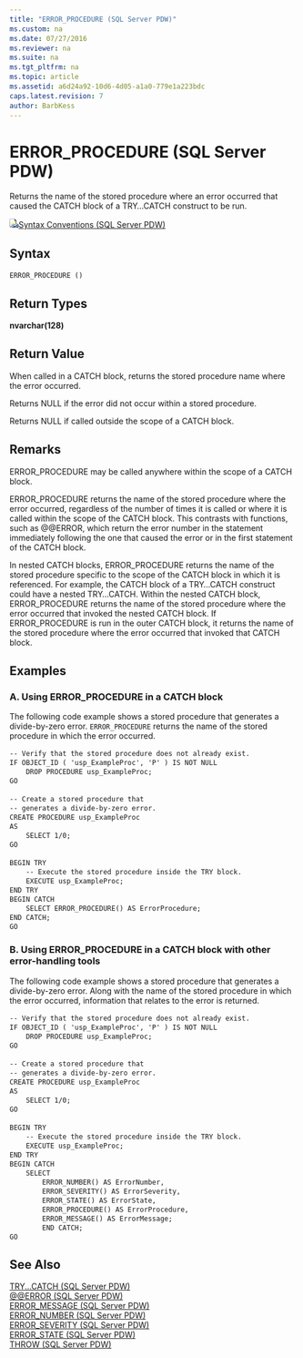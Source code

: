 ```yaml
---
title: "ERROR_PROCEDURE (SQL Server PDW)"
ms.custom: na
ms.date: 07/27/2016
ms.reviewer: na
ms.suite: na
ms.tgt_pltfrm: na
ms.topic: article
ms.assetid: a6d24a92-10d6-4d05-a1a0-779e1a223bdc
caps.latest.revision: 7
author: BarbKess
---
```

# ERROR_PROCEDURE (SQL Server PDW)
Returns the name of the stored procedure where an error occurred that caused the CATCH block of a TRY…CATCH construct to be run.  
  
![Topic link icon](../sqlpdw/media/Topic_Link.gif "Topic_Link")[Syntax Conventions &#40;SQL Server PDW&#41;](../sqlpdw/syntax-conventions-sql-server-pdw.md)  
  
## Syntax  
  
```  
ERROR_PROCEDURE ()  
```  
  
## Return Types  
**nvarchar(128)**  
  
## Return Value  
When called in a CATCH block, returns the stored procedure name where the error occurred.  
  
Returns NULL if the error did not occur within a stored procedure.  
  
Returns NULL if called outside the scope of a CATCH block.  
  
## Remarks  
ERROR_PROCEDURE may be called anywhere within the scope of a CATCH block.  
  
ERROR_PROCEDURE returns the name of the stored procedure where the error occurred, regardless of the number of times it is called or where it is called within the scope of the CATCH block. This contrasts with functions, such as @@ERROR, which return the error number in the statement immediately following the one that caused the error or in the first statement of the CATCH block.  
  
In nested CATCH blocks, ERROR_PROCEDURE returns the name of the stored procedure specific to the scope of the CATCH block in which it is referenced. For example, the CATCH block of a TRY…CATCH construct could have a nested TRY…CATCH. Within the nested CATCH block, ERROR_PROCEDURE returns the name of the stored procedure where the error occurred that invoked the nested CATCH block. If ERROR_PROCEDURE is run in the outer CATCH block, it returns the name of the stored procedure where the error occurred that invoked that CATCH block.  
  
## Examples  
  
### A. Using ERROR_PROCEDURE in a CATCH block  
The following code example shows a stored procedure that generates a divide-by-zero error. `ERROR_PROCEDURE` returns the name of the stored procedure in which the error occurred.  
  
```  
-- Verify that the stored procedure does not already exist.  
IF OBJECT_ID ( 'usp_ExampleProc', 'P' ) IS NOT NULL   
    DROP PROCEDURE usp_ExampleProc;  
GO  
  
-- Create a stored procedure that   
-- generates a divide-by-zero error.  
CREATE PROCEDURE usp_ExampleProc  
AS  
    SELECT 1/0;  
GO  
  
BEGIN TRY  
    -- Execute the stored procedure inside the TRY block.  
    EXECUTE usp_ExampleProc;  
END TRY  
BEGIN CATCH  
    SELECT ERROR_PROCEDURE() AS ErrorProcedure;  
END CATCH;  
GO  
```  
  
### B. Using ERROR_PROCEDURE in a CATCH block with other error-handling tools  
The following code example shows a stored procedure that generates a divide-by-zero error. Along with the name of the stored procedure in which the error occurred, information that relates to the error is returned.  
  
```  
-- Verify that the stored procedure does not already exist.  
IF OBJECT_ID ( 'usp_ExampleProc', 'P' ) IS NOT NULL   
    DROP PROCEDURE usp_ExampleProc;  
GO  
  
-- Create a stored procedure that   
-- generates a divide-by-zero error.  
CREATE PROCEDURE usp_ExampleProc  
AS  
    SELECT 1/0;  
GO  
  
BEGIN TRY  
    -- Execute the stored procedure inside the TRY block.  
    EXECUTE usp_ExampleProc;  
END TRY  
BEGIN CATCH  
    SELECT   
        ERROR_NUMBER() AS ErrorNumber,  
        ERROR_SEVERITY() AS ErrorSeverity,  
        ERROR_STATE() AS ErrorState,  
        ERROR_PROCEDURE() AS ErrorProcedure,  
        ERROR_MESSAGE() AS ErrorMessage;  
        END CATCH;  
GO  
```  
  
## See Also  
[TRY...CATCH &#40;SQL Server PDW&#41;](../sqlpdw/try-catch-sql-server-pdw.md)  
[@@ERROR &#40;SQL Server PDW&#41;](../sqlpdw/error-sql-server-pdw.md)  
[ERROR_MESSAGE &#40;SQL Server PDW&#41;](../sqlpdw/error-message-sql-server-pdw.md)  
[ERROR_NUMBER &#40;SQL Server PDW&#41;](../sqlpdw/error-number-sql-server-pdw.md)  
[ERROR_SEVERITY &#40;SQL Server PDW&#41;](../sqlpdw/error-severity-sql-server-pdw.md)  
[ERROR_STATE &#40;SQL Server PDW&#41;](../sqlpdw/error-state-sql-server-pdw.md)  
[THROW &#40;SQL Server PDW&#41;](../sqlpdw/throw-sql-server-pdw.md)  
  

